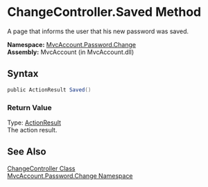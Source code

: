 ChangeController.Saved Method
=============================
A page that informs the user that his new password was saved.

**Namespace:** [MvcAccount.Password.Change][1]  
**Assembly:** MvcAccount (in MvcAccount.dll)

Syntax
------

```csharp
public ActionResult Saved()
```

### Return Value
Type: [ActionResult][2]  
The action result.

See Also
--------
[ChangeController Class][3]  
[MvcAccount.Password.Change Namespace][1]  

[1]: ../README.md
[2]: http://msdn.microsoft.com/en-us/library/dd493064
[3]: README.md